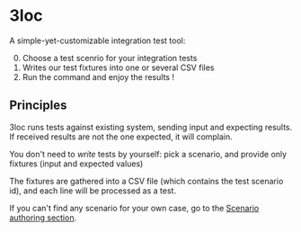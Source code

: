 # 3loc

A simple-yet-customizable integration test tool:

0. Choose a test scenrio for your integration tests
0. Writes our test fixtures into one or several CSV files
0. Run the command and enjoy the results !

## Principles

3loc runs tests against existing system, sending input and expecting results.
If received results are not the one expected, it will complain.

You don't need to *write* tests by yourself: pick a scenario, and provide only fixtures (input and expected values)

The fixtures are gathered into a CSV file (which contains the test scenario id), and each line will be processed as a test.

If you can't find any scenario for your own case, go to the [Scenario authoring section](TODO).
